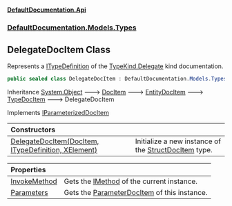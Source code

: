 #### [DefaultDocumentation\.Api](../../../../index.md 'index')
### [DefaultDocumentation\.Models\.Types](../../../../index.md#DefaultDocumentation.Models.Types 'DefaultDocumentation\.Models\.Types')

## DelegateDocItem Class

Represents a [ITypeDefinition](https://github.com/icsharpcode/ILSpy 'ICSharpCode\.Decompiler\.TypeSystem\.ITypeDefinition') of the [TypeKind\.Delegate](https://github.com/icsharpcode/ILSpy 'ICSharpCode\.Decompiler\.TypeSystem\.TypeKind\.Delegate') kind documentation\.

```csharp
public sealed class DelegateDocItem : DefaultDocumentation.Models.Types.TypeDocItem, DefaultDocumentation.Models.IParameterizedDocItem
```

Inheritance [System\.Object](https://learn.microsoft.com/en-us/dotnet/api/system.object 'System\.Object') &#129106; [DocItem](../../DocItem/index.md 'DefaultDocumentation\.Models\.DocItem') &#129106; [EntityDocItem](../../EntityDocItem/index.md 'DefaultDocumentation\.Models\.EntityDocItem') &#129106; [TypeDocItem](../TypeDocItem/index.md 'DefaultDocumentation\.Models\.Types\.TypeDocItem') &#129106; DelegateDocItem

Implements [IParameterizedDocItem](../../IParameterizedDocItem/index.md 'DefaultDocumentation\.Models\.IParameterizedDocItem')

| Constructors | |
| :--- | :--- |
| [DelegateDocItem\(DocItem, ITypeDefinition, XElement\)](DelegateDocItem(DocItem,ITypeDefinition,XElement).md 'DefaultDocumentation\.Models\.Types\.DelegateDocItem\.DelegateDocItem\(DefaultDocumentation\.Models\.DocItem, ITypeDefinition, System\.Xml\.Linq\.XElement\)') | Initialize a new instance of the [StructDocItem](../StructDocItem/index.md 'DefaultDocumentation\.Models\.Types\.StructDocItem') type\. |

| Properties | |
| :--- | :--- |
| [InvokeMethod](InvokeMethod.md 'DefaultDocumentation\.Models\.Types\.DelegateDocItem\.InvokeMethod') | Gets the [IMethod](https://github.com/icsharpcode/ILSpy 'ICSharpCode\.Decompiler\.TypeSystem\.IMethod') of the current instance\. |
| [Parameters](Parameters.md 'DefaultDocumentation\.Models\.Types\.DelegateDocItem\.Parameters') | Gets the [ParameterDocItem](../../Parameters/ParameterDocItem/index.md 'DefaultDocumentation\.Models\.Parameters\.ParameterDocItem') of this instance\. |
